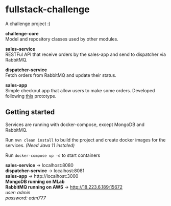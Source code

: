 # fullstack-challenge

A challenge project :)

**challenge-core**  
Model and repository classes used by other modules.

**sales-service**  
RESTFul API that receive orders by the sales-app and send to dispatcher via RabbitMQ.

**dispatcher-service**  
Fetch orders from RabbitMQ and update their status.

**sales-app**  
Simple checkout app that allow users to make some orders. Developed following [this](https://www.figma.com/proto/0wYAucbtpxfzQlbdbC0uRagV/Challenge?node-id=1%3A2&scaling=scale-down) prototype.

## Getting started

Services are running with docker-compose, except MongoDB and RabbitMQ.

Run `mvn clean install` to build the project and create docker images for the services. *(Need Java 11 instaled)*  

Run `docker-compose up -d` to start containers

**sales-service** -> localhost:8080  
**dispatcher-service** -> localhost:8081  
**sales-app** -> http://localhost:3000  
**MongoDB running on MLab**  
**RabbitMQ running on AWS** -> http://18.223.6.189:15672  
_user: admin_  
_password: adm777_
